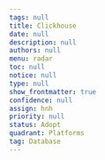```yaml
---
tags: null
title: Clickhouse
date: null
description: null
authors: null
menu: radar
toc: null
notice: null
type: null
show_frontmatter: true
confidence: null
assign: hnh
priority: null
status: Adopt
quadrant: Platforms
tag: Database
---
```


